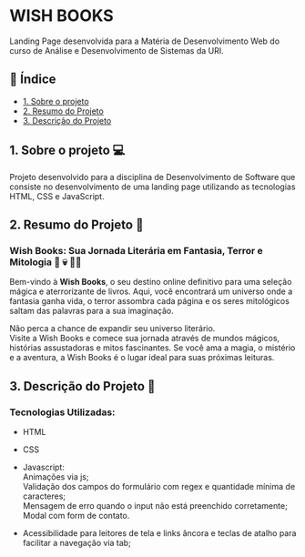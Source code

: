 # WISH BOOKS 
Landing Page desenvolvida para a Matéria de Desenvolvimento Web do curso de Análise e Desenvolvimento de Sistemas da URI.

## :round_pushpin: Índice

* [1. Sobre o projeto](#1-sobre-o-projeto)
* [2. Resumo do Projeto](#2-resumo-do-projeto)
* [3. Descrição do Projeto](#3-descrição-do-projeto)


## 1. Sobre o projeto :computer:
Projeto desenvolvido para a disciplina de Desenvolvimento de Software que consiste no desenvolvimento de uma landing page utilizando as tecnologias HTML, CSS e JavaScript. 

## 2. Resumo do Projeto :page_facing_up:
### Wish Books: Sua Jornada Literária em Fantasia, Terror e Mitologia :fairy: :skull: :mermaid:
Bem-vindo à **Wish Books**, o seu destino online definitivo para uma seleção mágica e aterrorizante de livros. Aqui, você encontrará um universo onde a fantasia ganha vida, o terror assombra cada página e os seres mitológicos saltam das palavras para a sua imaginação. 

Não perca a chance de expandir seu universo literário. \
Visite a Wish Books e comece sua jornada através de mundos mágicos, histórias assustadoras e mitos fascinantes. Se você ama a magia, o mistério e a aventura, a Wish Books é o lugar ideal para suas próximas leituras.


## 3. Descrição do Projeto :open_file_folder:
### Tecnologias Utilizadas:
* HTML
* CSS
* Javascript: \
Animações via js; \
Validação dos campos do formulário com regex e quantidade mínima de caracteres; \
Mensagem de erro quando o input não está preenchido corretamente; \
Modal com form de contato.


* Acessibilidade para leitores de tela e links âncora e teclas de atalho para facilitar a navegação via tab;
  







